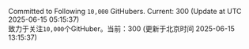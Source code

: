 Committed to Following `10,000` GitHubers. Current: <!-- FOLLOWING_COUNT -->300<!-- FOLLOWING_COUNT --> (Update at UTC <!-- LAST_UPDATED -->2025-06-15 05:15:37<!-- LAST_UPDATED -->)<br>
致力于关注`10,000`个GitHuber。当前：<!-- FOLLOWING_COUNT -->300<!-- FOLLOWING_COUNT --> (更新于北京时间 <!-- LAST_UPDATED_CST -->2025-06-15 13:15:37<!-- LAST_UPDATED_CST -->)
